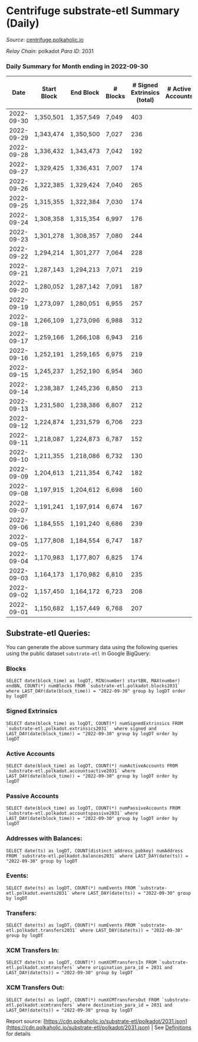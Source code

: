 # Centrifuge substrate-etl Summary (Daily)

_Source_: [centrifuge.polkaholic.io](https://centrifuge.polkaholic.io)

*Relay Chain*: polkadot
*Para ID*: 2031



### Daily Summary for Month ending in 2022-09-30


| Date | Start Block | End Block | # Blocks | # Signed Extrinsics (total) | # Active Accounts | # Passive | # New | # Addresses with Balances | # Events | # Transfers | # XCM Transfers In | # XCM Transfers Out | Issues | 
| ---- | ----------- | --------- | -------- | --------------------------- | ----------------- | --------- | ----- | ------------------------- | -------- | ----------- | ------------------ | ------------------- | ------ |
| 2022-09-30 | 1,350,501 | 1,357,549 | 7,049 | 403 |  |  |  | 42,934 | 16,817 | 123  |   |   |  |
| 2022-09-29 | 1,343,474 | 1,350,500 | 7,027 | 236 |  |  |  |  | 15,127 | 118  |   |   |  |
| 2022-09-28 | 1,336,432 | 1,343,473 | 7,042 | 192 |  |  |  |  | 14,953 | 140  |   |   |  |
| 2022-09-27 | 1,329,425 | 1,336,431 | 7,007 | 174 |  |  |  |  | 14,835 | 117  |   |   |  |
| 2022-09-26 | 1,322,385 | 1,329,424 | 7,040 | 265 |  |  |  |  | 15,252 | 178  |   |   |  |
| 2022-09-25 | 1,315,355 | 1,322,384 | 7,030 | 174 |  |  |  |  | 14,834 | 131 ($0.02) |   |   |  |
| 2022-09-24 | 1,308,358 | 1,315,354 | 6,997 | 176 |  |  |  |  | 14,831 | 134 ($14,915.39) |   |   |  |
| 2022-09-23 | 1,301,278 | 1,308,357 | 7,080 | 244 |  |  |  |  | 15,232 | 170 ($24,183.46) |   |   |  |
| 2022-09-22 | 1,294,214 | 1,301,277 | 7,064 | 228 |  |  |  |  | 15,192 | 151 ($35,872.85) |   |   |  |
| 2022-09-21 | 1,287,143 | 1,294,213 | 7,071 | 219 |  |  |  |  | 15,182 | 151 ($50,897.19) |   |   |  |
| 2022-09-20 | 1,280,052 | 1,287,142 | 7,091 | 187 |  |  |  |  | 15,057 | 135 ($18,553.12) |   |   |  |
| 2022-09-19 | 1,273,097 | 1,280,051 | 6,955 | 257 |  |  |  |  | 15,086 | 199 ($173,936.47) |   |   |  |
| 2022-09-18 | 1,266,109 | 1,273,096 | 6,988 | 312 |  |  |  | 42,810 | 15,324 | 261 ($98,145.42) |   |   |  |
| 2022-09-17 | 1,259,166 | 1,266,108 | 6,943 | 216 |  |  |  | 42,794 | 14,848 | 155 ($53,734.82) |   |   |  |
| 2022-09-16 | 1,252,191 | 1,259,165 | 6,975 | 219 |  |  |  | 42,786 | 15,002 | 151 ($126,238.92) |   |   |  |
| 2022-09-15 | 1,245,237 | 1,252,190 | 6,954 | 360 |  |  |  | 42,777 | 15,542 | 200 ($436,002.90) |   |   |  |
| 2022-09-14 | 1,238,387 | 1,245,236 | 6,850 | 213 |  |  |  | 42,756 | 14,673 | 163 ($68,363.75) |   |   |  |
| 2022-09-13 | 1,231,580 | 1,238,386 | 6,807 | 212 |  |  |  | 42,751 | 14,580 | 147 ($89,239.56) |   |   |  |
| 2022-09-12 | 1,224,874 | 1,231,579 | 6,706 | 223 |  |  |  |  | 14,457 | 130 ($29,624.04) |   |   |  |
| 2022-09-11 | 1,218,087 | 1,224,873 | 6,787 | 152 |  |  |  |  | 14,292 | 115 ($257,158.23) |   |   |  |
| 2022-09-10 | 1,211,355 | 1,218,086 | 6,732 | 130 |  |  |  |  | 14,049 | 97 ($8,772.69) |   |   |  |
| 2022-09-09 | 1,204,613 | 1,211,354 | 6,742 | 182 |  |  |  |  | 14,317 | 125 ($52,192.19) |   |   |  |
| 2022-09-08 | 1,197,915 | 1,204,612 | 6,698 | 160 |  |  |  |  | 14,177 | 114 ($10,130.83) |   |   |  |
| 2022-09-07 | 1,191,241 | 1,197,914 | 6,674 | 167 |  |  |  | 42,704 | 14,094 | 120 ($200,067.14) |   |   |  |
| 2022-09-06 | 1,184,555 | 1,191,240 | 6,686 | 239 |  |  |  | 42,699 | 14,473 | 144 ($62,921.75) |   |   |  |
| 2022-09-05 | 1,177,808 | 1,184,554 | 6,747 | 187 |  |  |  | 42,691 | 14,364 | 122 ($23,789.34) |   |   |  |
| 2022-09-04 | 1,170,983 | 1,177,807 | 6,825 | 174 |  |  |  | 42,685 | 14,410 | 110 ($453,204.21) |   |   |  |
| 2022-09-03 | 1,164,173 | 1,170,982 | 6,810 | 235 |  |  |  | 42,675 | 14,672 | 132 ($230,412.63) |   |   |  |
| 2022-09-02 | 1,157,450 | 1,164,172 | 6,723 | 208 |  |  |  | 42,667 | 14,374 | 120 ($176,565.50) |   |   |  |
| 2022-09-01 | 1,150,682 | 1,157,449 | 6,768 | 207 |  |  |  | 42,661 | 14,498 | 151 ($316,177.51) |   |   |  |

## Substrate-etl Queries:
You can generate the above summary data using the following queries using the public dataset `substrate-etl` in Google BigQuery:


### Blocks
```
SELECT date(block_time) as logDT, MIN(number) startBN, MAX(number) endBN, COUNT(*) numBlocks FROM `substrate-etl.polkadot.blocks2031`  where LAST_DAY(date(block_time)) = "2022-09-30" group by logDT order by logDT
```


### Signed Extrinsics
```
SELECT date(block_time) as logDT, COUNT(*) numSignedExtrinsics FROM `substrate-etl.polkadot.extrinsics2031`  where signed and LAST_DAY(date(block_time)) = "2022-09-30" group by logDT order by logDT
```


### Active Accounts
```
SELECT date(block_time) as logDT, COUNT(*) numActiveAccounts FROM `substrate-etl.polkadot.accountsactive2031` where LAST_DAY(date(block_time)) = "2022-09-30" group by logDT order by logDT
```


### Passive Accounts
```
SELECT date(block_time) as logDT, COUNT(*) numPassiveAccounts FROM `substrate-etl.polkadot.accountspassive2031` where LAST_DAY(date(block_time)) = "2022-09-30" group by logDT order by logDT
```


### Addresses with Balances:
```
SELECT date(ts) as logDT, COUNT(distinct address_pubkey) numAddress FROM `substrate-etl.polkadot.balances2031` where LAST_DAY(date(ts)) = "2022-09-30" group by logDT
```


### Events:
```
SELECT date(ts) as logDT, COUNT(*) numEvents FROM `substrate-etl.polkadot.events2031` where LAST_DAY(date(ts)) = "2022-09-30" group by logDT
```


### Transfers:
```
SELECT date(ts) as logDT, COUNT(*) numEvents FROM `substrate-etl.polkadot.transfers2031` where LAST_DAY(date(ts)) = "2022-09-30" group by logDT
```


### XCM Transfers In:
```
SELECT date(ts) as logDT, COUNT(*) numXCMTransfersIn FROM `substrate-etl.polkadot.xcmtransfers` where origination_para_id = 2031 and LAST_DAY(date(ts)) = "2022-09-30" group by logDT
```


### XCM Transfers Out:
```
SELECT date(ts) as logDT, COUNT(*) numXCMTransfersOut FROM `substrate-etl.polkadot.xcmtransfers` where destination_para_id = 2031 and LAST_DAY(date(ts)) = "2022-09-30" group by logDT
```



Report source: [https://cdn.polkaholic.io/substrate-etl/polkadot/2031.json](https://cdn.polkaholic.io/substrate-etl/polkadot/2031.json) | See [Definitions](/DEFINITIONS.md) for details
